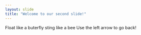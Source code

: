 ```yaml
---
layout: slide
title: "Welcome to our second slide!"
---
```

Float like a buterfly sting like a bee
Use the left arrow to go back!
